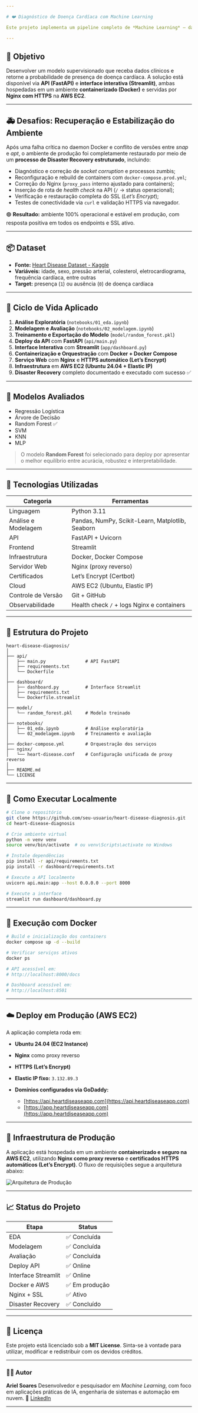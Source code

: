 ```yaml
---

# ❤️ Diagnóstico de Doença Cardíaca com Machine Learning

Este projeto implementa um pipeline completo de *Machine Learning* — da análise exploratória ao deploy em produção — para construir uma solução preditiva capaz de identificar a presença de doença cardíaca com base em variáveis clínicas.

---
```


## 🎯 Objetivo

Desenvolver um modelo supervisionado que receba dados clínicos e retorne a probabilidade de presença de doença cardíaca.
A solução está disponível via **API (FastAPI)** e **interface interativa (Streamlit)**, ambas hospedadas em um ambiente **containerizado (Docker)** e servidas por **Nginx com HTTPS** na **AWS EC2**.

---

## 🚑 Desafios: Recuperação e Estabilização do Ambiente

Após uma falha crítica no daemon Docker e conflito de versões entre *snap* e *apt*, o ambiente de produção foi completamente restaurado por meio de um **processo de Disaster Recovery estruturado**, incluindo:

* Diagnóstico e correção de *socket corruption* e processos zumbis;
* Reconfiguração e rebuild de containers com `docker-compose.prod.yml`;
* Correção do Nginx (`proxy_pass` interno ajustado para containers);
* Inserção de rota de *health check* na API (`/` → status operacional);
* Verificação e restauração completa do SSL (*Let’s Encrypt*);
* Testes de conectividade via `curl` e validação HTTPS via navegador.

🟢 **Resultado:** ambiente 100% operacional e estável em produção, com resposta positiva em todos os endpoints e SSL ativo.

---

## 📦 Dataset

* **Fonte:** [Heart Disease Dataset - Kaggle](https://www.kaggle.com/datasets/johnsmith88/heart-disease-dataset)
* **Variáveis:** idade, sexo, pressão arterial, colesterol, eletrocardiograma, frequência cardíaca, entre outras
* **Target:** presença (`1`) ou ausência (`0`) de doença cardíaca

---

## 🧪 Ciclo de Vida Aplicado

1. **Análise Exploratória** (`notebooks/01_eda.ipynb`)
2. **Modelagem e Avaliação** (`notebooks/02_modelagem.ipynb`)
3. **Treinamento e Exportação do Modelo** (`model/random_forest.pkl`)
4. **Deploy da API** com **FastAPI** (`api/main.py`)
5. **Interface Interativa** com **Streamlit** (`app/dashboard.py`)
6. **Containerização e Orquestração** com **Docker + Docker Compose**
7. **Serviço Web** com **Nginx** e **HTTPS automático (Let’s Encrypt)**
8. **Infraestrutura** em **AWS EC2 (Ubuntu 24.04 + Elastic IP)**
9. **Disaster Recovery** completo documentado e executado com sucesso ✅

---

## 🧠 Modelos Avaliados

* Regressão Logística
* Árvore de Decisão
* Random Forest ✅
* SVM
* KNN
* MLP

> O modelo **Random Forest** foi selecionado para deploy por apresentar o melhor equilíbrio entre acurácia, robustez e interpretabilidade.

---

## 🚀 Tecnologias Utilizadas

| Categoria           | Ferramentas                                      |
| ------------------- | ------------------------------------------------ |
| Linguagem           | Python 3.11                                      |
| Análise e Modelagem | Pandas, NumPy, Scikit-Learn, Matplotlib, Seaborn |
| API                 | FastAPI + Uvicorn                                |
| Frontend            | Streamlit                                        |
| Infraestrutura      | Docker, Docker Compose                           |
| Servidor Web        | Nginx (proxy reverso)                            |
| Certificados        | Let’s Encrypt (Certbot)                          |
| Cloud               | AWS EC2 (Ubuntu, Elastic IP)                     |
| Controle de Versão  | Git + GitHub                                     |
| Observabilidade     | Health check `/` + logs Nginx e containers       |

---

## 📁 Estrutura do Projeto

```
heart-disease-diagnosis/
│
├── api/
│   ├── main.py               # API FastAPI
│   ├── requirements.txt
│   └── Dockerfile
│
├── dashboard/
│   ├── dashboard.py          # Interface Streamlit
│   ├── requirements.txt
│   └── Dockerfile.streamlit
│
├── model/
│   └── random_forest.pkl     # Modelo treinado
│
├── notebooks/
│   ├── 01_eda.ipynb          # Análise exploratória
│   └── 02_modelagem.ipynb    # Treinamento e avaliação
│
├── docker-compose.yml        # Orquestração dos serviços
├── nginx/
│   └── heart-disease.conf    # Configuração unificada de proxy reverso
│
├── README.md
└── LICENSE
```

---

## 🧪 Como Executar Localmente

```bash
# Clone o repositório
git clone https://github.com/seu-usuario/heart-disease-diagnosis.git
cd heart-disease-diagnosis

# Crie ambiente virtual
python -m venv venv
source venv/bin/activate  # ou venv\Scripts\activate no Windows

# Instale dependências
pip install -r api/requirements.txt
pip install -r dashboard/requirements.txt

# Execute a API localmente
uvicorn api.main:app --host 0.0.0.0 --port 8000

# Execute a interface
streamlit run dashboard/dashboard.py
```

---

## 🐳 Execução com Docker

```bash
# Build e inicialização dos containers
docker compose up -d --build

# Verificar serviços ativos
docker ps

# API acessível em:
# http://localhost:8000/docs

# Dashboard acessível em:
# http://localhost:8501
```

---

## ☁️ Deploy em Produção (AWS EC2)

A aplicação completa roda em:

* **Ubuntu 24.04 (EC2 Instance)**
* **Nginx** como proxy reverso
* **HTTPS (Let’s Encrypt)**
* **Elastic IP fixo:** `3.132.89.3`
* **Domínios configurados via GoDaddy:**

  * [https://api.heartdiseaseapp.com](https://api.heartdiseaseapp.com)
  * [https://app.heartdiseaseapp.com](https://app.heartdiseaseapp.com)

---

## 🧱 Infraestrutura de Produção

A aplicação está hospedada em um ambiente **containerizado e seguro na AWS EC2**, utilizando **Nginx como proxy reverso** e **certificados HTTPS automáticos (Let’s Encrypt)**.
O fluxo de requisições segue a arquitetura abaixo:

![Arquitetura de Produção](./assets/infra-prod.png)

---

## 📈 Status do Projeto

| Etapa               | Status        |
| ------------------- | ------------- |
| EDA                 | ✅ Concluída   |
| Modelagem           | ✅ Concluída   |
| Avaliação           | ✅ Concluída   |
| Deploy API          | ✅ Online      |
| Interface Streamlit | ✅ Online      |
| Docker e AWS        | ✅ Em produção |
| Nginx + SSL         | ✅ Ativo       |
| Disaster Recovery   | ✅ Concluído   |

---

## 📄 Licença

Este projeto está licenciado sob a **MIT License**.
Sinta-se à vontade para utilizar, modificar e redistribuir com os devidos créditos.

---

### 👨‍💻 Autor

**Ariel Soares**
Desenvolvedor e pesquisador em *Machine Learning*, com foco em aplicações práticas de IA, engenharia de sistemas e automação em nuvem.
📧 [LinkedIn](https://linkedin.com/in/ari-soares)

---
